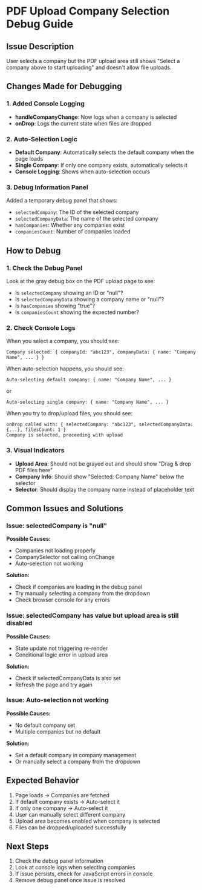 # PDF Upload Company Selection Debug Guide

## Issue Description
User selects a company but the PDF upload area still shows "Select a company above to start uploading" and doesn't allow file uploads.

## Changes Made for Debugging

### 1. Added Console Logging
- **handleCompanyChange**: Now logs when a company is selected
- **onDrop**: Logs the current state when files are dropped

### 2. Auto-Selection Logic
- **Default Company**: Automatically selects the default company when the page loads
- **Single Company**: If only one company exists, automatically selects it
- **Console Logging**: Shows when auto-selection occurs

### 3. Debug Information Panel
Added a temporary debug panel that shows:
- `selectedCompany`: The ID of the selected company
- `selectedCompanyData`: The name of the selected company 
- `hasCompanies`: Whether any companies exist
- `companiesCount`: Number of companies loaded

## How to Debug

### 1. Check the Debug Panel
Look at the gray debug box on the PDF upload page to see:
- Is `selectedCompany` showing an ID or "null"?
- Is `selectedCompanyData` showing a company name or "null"?
- Is `hasCompanies` showing "true"?
- Is `companiesCount` showing the expected number?

### 2. Check Console Logs
When you select a company, you should see:
```
Company selected: { companyId: "abc123", companyData: { name: "Company Name", ... } }
```

When auto-selection happens, you should see:
```
Auto-selecting default company: { name: "Company Name", ... }
```
or
```
Auto-selecting single company: { name: "Company Name", ... }
```

When you try to drop/upload files, you should see:
```
onDrop called with: { selectedCompany: "abc123", selectedCompanyData: {...}, filesCount: 1 }
Company is selected, proceeding with upload
```

### 3. Visual Indicators
- **Upload Area**: Should not be grayed out and should show "Drag & drop PDF files here"
- **Company Info**: Should show "Selected: Company Name" below the selector
- **Selector**: Should display the company name instead of placeholder text

## Common Issues and Solutions

### Issue: selectedCompany is "null"
**Possible Causes:**
- Companies not loading properly
- CompanySelector not calling onChange
- Auto-selection not working

**Solution:**
- Check if companies are loading in the debug panel
- Try manually selecting a company from the dropdown
- Check browser console for any errors

### Issue: selectedCompany has value but upload area is still disabled
**Possible Causes:**
- State update not triggering re-render
- Conditional logic error in upload area

**Solution:**
- Check if selectedCompanyData is also set
- Refresh the page and try again

### Issue: Auto-selection not working
**Possible Causes:**
- No default company set
- Multiple companies but no default

**Solution:**
- Set a default company in company management
- Or manually select a company from the dropdown

## Expected Behavior
1. Page loads → Companies are fetched
2. If default company exists → Auto-select it
3. If only one company → Auto-select it
4. User can manually select different company
5. Upload area becomes enabled when company is selected
6. Files can be dropped/uploaded successfully

## Next Steps
1. Check the debug panel information
2. Look at console logs when selecting companies
3. If issue persists, check for JavaScript errors in console
4. Remove debug panel once issue is resolved
